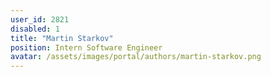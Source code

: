 ```yaml
---
user_id: 2821
disabled: 1
title: "Martin Starkov"
position: Intern Software Engineer
avatar: /assets/images/portal/authors/martin-starkov.png
---
```


